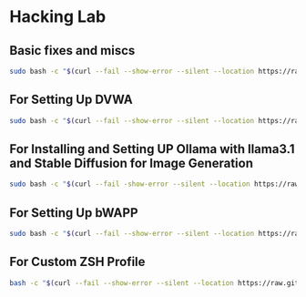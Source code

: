 # Hacking Lab

## Basic fixes and miscs

```bash
sudo bash -c "$(curl --fail --show-error --silent --location https://raw.githubusercontent.com/its-ashu-otf/Hacking-Lab/main/basic-setup.sh)"
 ```

## For Setting Up DVWA

```bash
sudo bash -c "$(curl --fail --show-error --silent --location https://raw.githubusercontent.com/IamCarron/DVWA-Script/main/Install-DVWA.sh)"
 ```

## For Installing and Setting UP Ollama with llama3.1 and Stable Diffusion for Image Generation 

```bash
sudo bash -c "$(curl --fail -show-error --silent --location https://raw.githubusercontent.com/its-ashu-otf/Hacking-Lab/main/ollama-wsl-setup.sh)"
```

## For Setting Up bWAPP

```bash
sudo bash -c "$(curl --fail --show-error --silent --location https://raw.githubusercontent.com/its-ashu-otf/Hacking-Lab/main/install-bWAPP.sh)"
 ```
## For Custom ZSH Profile

```bash
bash -c "$(curl --fail --show-error --silent --location https://raw.githubusercontent.com/its-ashu-otf/myZSH/main/setup.sh)"
 ```

